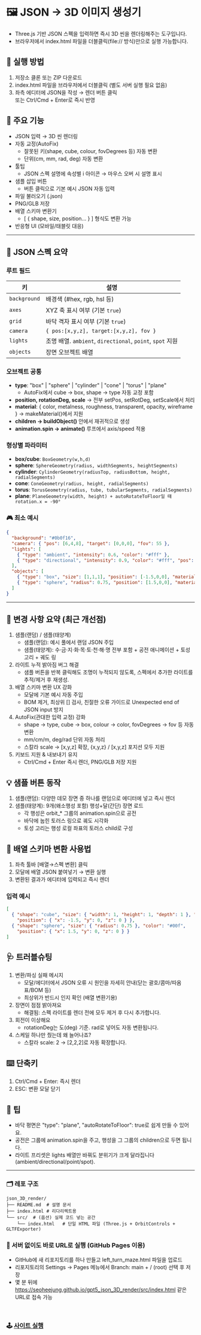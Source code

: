 # 🖼️ JSON → 3D 이미지 생성기
- Three.js 기반 JSON 스펙을 입력하면 즉시 3D 씬을 렌더링해주는 도구입니다.
- 브라우저에서 index.html 파일을 더블클릭(file:// 방식)만으로 실행 가능합니다.

## 🚀 실행 방법
1. 저장소 클론 또는 ZIP 다운로드
2. index.html 파일을 브라우저에서 더블클릭 (별도 서버 실행 필요 없음)
3. 좌측 에디터에 JSON을 작성 → 렌더 버튼 클릭  
또는 Ctrl/Cmd + Enter로 즉시 반영

## 🧩 주요 기능
- JSON 입력 → 3D 씬 렌더링
- 자동 교정(AutoFix)
  - 잘못된 키(shape, cube, colour, fovDegrees 등) 자동 변환
  - 단위(cm, mm, rad, deg) 자동 변환
- 툴팁
  - JSON 스펙 설명에 속성별 i 아이콘 → 마우스 오버 시 설명 표시
- 샘플 삽입 버튼
  - 버튼 클릭으로 기본 예시 JSON 자동 입력
- 파일 불러오기 (.json)
- PNG/GLB 저장
- 배열 스키마 변환기
  - [ { shape, size, position... } ] 형식도 변환 가능
- 반응형 UI (모바일/태블릿 대응)

---

## 📜 JSON 스펙 요약
### 루트 필드
| 키            | 설명                                                  |
| ------------ | --------------------------------------------------- |
| `background` | 배경색 (#hex, rgb, hsl 등)                              |
| `axes`       | XYZ 축 표시 여부 (기본 `true`)                             |
| `grid`       | 바닥 격자 표시 여부 (기본 `true`)                             |
| `camera`     | `{ pos:[x,y,z], target:[x,y,z], fov }`              |
| `lights`     | 조명 배열. `ambient`, `directional`, `point`, `spot` 지원 |
| `objects`    | 장면 오브젝트 배열                                          |

### 오브젝트 공통
 - **type**: "box" | "sphere" | "cylinder" | "cone" | "torus" | "plane"
   - AutoFix에서 cube → box, shape → type 자동 교정 포함
 - **position, rotationDeg, scale** → 전부 setPos, setRotDeg, setScale에서 처리
 - **material**: { color, metalness, roughness, transparent, opacity, wireframe } → makeMaterial()에서 지원
 - **children → buildObject()** 안에서 재귀적으로 생성
 - **animation.spin → animate()** 루프에서 axis/speed 적용

### 형상별 파라미터
 - **box/cube**: ``BoxGeometry(w,h,d)``
 - **sphere**: ``SphereGeometry(radius, widthSegments, heightSegments)``
 - **cylinder**: ``CylinderGeometry(radiusTop, radiusBottom, height, radialSegments)``
 - **cone**: ``ConeGeometry(radius, height, radialSegments)``
 - **torus**: ``TorusGeometry(radius, tube, tubularSegments, radialSegments)``
 - **plane**: ``PlaneGeometry(width, height) + autoRotateToFloor일 때 rotation.x = -90°``
### 🎮 최소 예시
```json
{
  "background": "#0b0f16",
  "camera": { "pos": [6,4,8], "target": [0,0,0], "fov": 55 },
  "lights": [
    { "type": "ambient", "intensity": 0.6, "color": "#fff" },
    { "type": "directional", "intensity": 0.9, "color": "#fff", "pos": [5,10,7] }
  ],
  "objects": [
    { "type": "box", "size": [1,1,1], "position": [-1.5,0,0], "material": { "color": "#f00" } },
    { "type": "sphere", "radius": 0.75, "position": [1.5,0,0], "material": { "color": "#00f" } }
  ]
}
```
---

## 🔧 변경 사항 요약 (최근 개선점)
1. 샘플(랜덤) / 샘플(태양계)
    - 샘플(랜덤): 예시 풀에서 랜덤 JSON 주입
    - 샘플(태양계): 수·금·지·화·목·토·천·해·명 전부 포함 + 공전 애니메이션 + 토성 고리 + 궤도 링
2. 라이트 누적 밝아짐 버그 해결
    - 샘플 버튼을 반복 클릭해도 조명이 누적되지 않도록, 스펙에서 추가한 라이트를 추적/제거 후 재생성.
3. 배열 스키마 변환 UX 강화
    - 모달에 기본 예시 자동 주입
    - BOM 제거, 최상위 [] 검사, 친절한 오류 가이드로 Unexpected end of JSON input 방지
4. AutoFix(관대한 입력 교정) 강화
    - shape → type, cube → box, colour → color, fovDegrees → fov 등 자동 변환
    - mm/cm/m, deg/rad 단위 자동 처리
    - 스칼라 scale → [x,y,z] 확장, {x,y,z} / [x,y,z] 포지션 모두 지원
5. 키보드 지원 & 내보내기 유지
    - Ctrl/Cmd + Enter 즉시 렌더, PNG/GLB 저장 지원

## 💡 샘플 버튼 동작
1. 샘플(랜덤): 다양한 데모 장면 중 하나를 랜덤으로 에디터에 넣고 즉시 렌더
2. 샘플(태양계): 9개(왜소행성 포함) 행성+달(간단) 장면 로드
    - 각 행성은 orbit_* 그룹의 animation.spin으로 공전
    - 바닥에 눕힌 토러스 링으로 궤도 시각화
    - 토성 고리는 행성 로컬 좌표의 토러스 child로 구성

## 🔄 배열 스키마 변환 사용법
1. 좌측 툴바 [배열→스펙 변환] 클릭
2. 모달에 배열 JSON 붙여넣기 → 변환 실행
3. 변환된 결과가 에디터에 입력되고 즉시 렌더
### 입력 예시
```json
[
  { "shape": "cube", "size": { "width": 1, "height": 1, "depth": 1 }, "color": "#f00",
    "position": { "x": -1.5, "y": 0, "z": 0 } },
  { "shape": "sphere", "size": { "radius": 0.75 }, "color": "#00f",
    "position": { "x": 1.5, "y": 0, "z": 0 } }
]
```

## 🩺 트러블슈팅
1. 변환/파싱 실패 메시지
    - 모달/에디터에서 JSON 오류 시 원인을 자세히 안내(닫는 괄호/콤마/따옴표/BOM 등)
    - 최상위가 반드시 [](배열)인지 확인 (배열 변환기용)
2. 장면이 점점 밝아져요
    - 해결됨: 스펙 라이트를 렌더 전에 모두 제거 후 다시 추가합니다.
3. 회전이 이상해요
    - rotationDeg는 도(deg) 기준. rad로 넣어도 자동 변환됩니다.
4. 스케일 하나만 줬는데 왜 늘어나죠?
    - 스칼라 scale: 2 → [2,2,2]로 자동 확장합니다.

## ⌨️ 단축키
1. Ctrl/Cmd + Enter: 즉시 렌더
2. ESC: 변환 모달 닫기

## 🧠 팁
- 바닥 평면은 "type": "plane", "autoRotateToFloor": true로 쉽게 만들 수 있어요.
- 공전은 그룹에 animation.spin을 주고, 행성을 그 그룹의 children으로 두면 됩니다.
- 라이트 프리셋은 lights 배열만 바꿔도 분위기가 크게 달라집니다(ambient/directional/point/spot).

---
### 🗂️ 레포 구조
```
json_3D_render/
├── README.md  # 설명 문서
├── index.html # 리다리렉트용
└── src/  # (옵션) 실제 코드 넣는 공간
    └── index.html   # 단일 HTML 파일 (Three.js + OrbitControls + GLTFExporter)
```
### 📄 서버 없이도 바로 URL로 실행 (GitHub Pages 이용)
- GitHub에 새 리포지토리를 하나 만들고 left_turn_maze.html 파일을 업로드
- 리포지토리의 Settings → Pages 메뉴에서 Branch: main + / (root) 선택 후 저장
- 몇 분 뒤에 https://seoheejung.github.io/gpt5_json_3D_render/src/index.html 같은 URL로 접속 가능

<br>

### 🕹️ [사이트 실행](https://seoheejung.github.io/gpt5_json_3D_render)